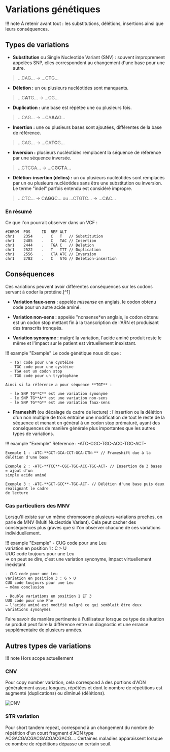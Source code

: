 # Variations génétiques

!!! note
    À retenir avant tout : les substitutions, délétions, insertions ainsi que leurs
    conséquences.

## Types de variations

- **Substitution** ou Single Nucleotide Variant (SNV) : souvent improprement appelées
  SNP, elles correspondent au changement d'une base pour une autre.

> …CAG… → …C**T**G…

- **Déletion :** un ou plusieurs nucléotides sont manquants.

> …C**AT**G… → …CG…

- **Duplication :** une base est répétée une ou plusieurs fois.

> …CAG… → …CA**AA**G…

- **Insertion :** une ou plusieurs bases sont ajoutées, différentes de la base de
  référence.

> …CAG… → …CA**TC**G…

- **Inversion :** plusieurs nucléotides remplacent la séquence de réference par une
  séquence inversée.

> …CTCGA… → …C**GCT**A…

- **Délétion-insertion (delins) :** un ou plusieurs nucléotides sont remplacés par un ou
  plusieurs nucléotides sans être une substitution ou inversion. Le terme "indel"
  parfois entendu est considéré impropre.

> …CTC… → C**AGG**C… ou …CTGTC… → …C**A**C…

### En résumé

Ce que l'on pourrait observer dans un VCF :

```text
#CHROM	POS     ID	REF	ALT
chr1	2354	.	C	T	// Substitution
chr1	2485	.	C	TAC // Insertion
chr1	2444	.	TGA	C	// Deletion
chr1	2522	.	T	TTT	// Duplication
chr1	2556	.	CTA	ATC // Inversion
chr1	2782	.	C	ATG // Deletion-insertion
```

## Conséquences

Ces variations peuvent avoir différentes conséquences sur les codons servant à coder la
protéine.\[^1\]

- **Variation faux-sens :** appelée _missense_ en anglais, le codon obtenu code pour un
  autre acide aminé.

- **Variation non-sens :** appelée "nonsense\*en anglais, le codon obtenu est un codon
  stop mettant fin à la transcription de l'ARN et produisant des transcrits tronqués.

- **Variation synonyme :** malgré la variation, l'acide aminé produit reste le même et
  l'impact sur le patient est virtuellement inexistant.

!!! example "Exemple"
    Le code génétique nous dit que :

      - TGT code pour une cystéine
      - TGC code pour une cystéine
      - TGA est un codon stop
      - TGG code pour un tryptophane

    Ainsi si la référence a pour séquence **TGT** :

      - le SNP TG**C** est une variation synonyme
      - le SNP TG**A** est une variation non-sens
      - le SNP TG**G** est une variation faux-sens

- **Frameshift** (ou décalage du cadre de lecture) : l'insertion ou la délétion d'un non
  multiple de trois entraîne une modification de tout le reste de la séquence et menant
  en général à un codon stop prématuré, ayant des conséquences de manière générale plus
  importantes que les autres types de variations.

!!! example "Exemple"
    Réference : -ATC-CGC-TGC-ACC-TGC-ACT-

    Exemple 1 : -ATC-**GCT-GCA-CCT-GCA-CTN-** // Frameshift due à la délétion d'une base

    Exemple 2 : -ATC-**TCC**-CGC-TGC-ACC-TGC-ACT- // Insertion de 3 bases = ajout d'un
    simple acide aminé

    Exemple 3 : -ATC-**GCT-GCC**-TGC-ACT- // Délétion d'une base puis deux réalignant le cadre
    de lecture

[^1]: cf [le code génétique](/ressources/newcomers/dna/#le-code-genetique)

### Cas particuliers des MNV

Lorsqu'il existe sur un même chromosome plusieurs variations proches, on parle de MNV
(Multi Nucleotide Variant). Cela peut cacher des conséquences plus graves que si l'on
observer chacune de ces variations individuellement.

!!! example "Exemple"
    - CUG code pour une Leu\
    variation en position 1 : C > U\
    UUG code toujours pour une Leu\
    ⇒ on peut se dire, c'est une variation synonyme, impact virtuellement inexistant

    - CUG code pour une Leu
    variation en position 3 : G > U
    CUU code toujours pour une Leu
    ⇒ même conclusion

    - Double variations en position 1 ET 3
    UUU code pour une Phe
    ⇒ l'acide aminé est modifié malgré ce qui semblait être deux variations synonymes

Faire savoir de manière pertinente à l'utilisateur lorsque ce type de situation se
produit peut faire la différence entre un diagnostic et une errance supplémentaire de
plusieurs années.

## Autres types de variations

!!! note
    Hors scope actuellement

### CNV

Pour copy number variation, cela correspond à des portions d'ADN généralement assez
longues, répétées et dont le nombre de répétitions est augmenté (duplications) ou
diminué (délétions).

![[![CNV](./images/cnv.jpg)](./images/cnv.jpg)](../images/cnv.jpg)

### STR variation

Pour short tandem repeat, correspond à un changement du nombre de répétition d'un court
fragment d'ADN type ACGACGACGACGACGACGACG…. Certaines maladies apparaissent lorsque ce
nombre de répétitions dépasse un certain seuil.
